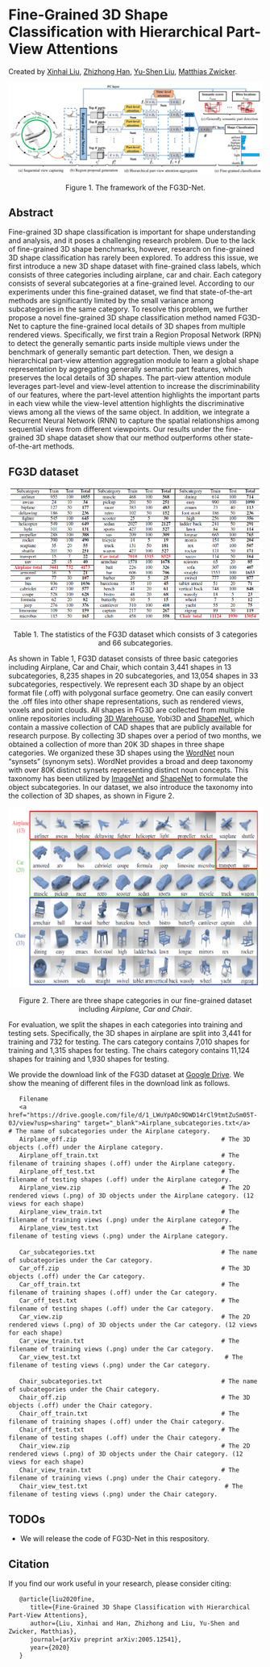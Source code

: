 # Fine-Grained 3D Shape Classification with Hierarchical Part-View Attentions
Created by <a href="https://scholar.google.com/citations?user=vg2IvzsAAAAJ&hl=en" target="_blank">Xinhai Liu</a>, <a href="https://scholar.google.com/citations?user=RGNWczEAAAAJ&hl=en" target="_blank">Zhizhong Han</a>, <a href="http://cgcad.thss.tsinghua.edu.cn/liuyushen/" target="_blank">Yu-Shen Liu</a>, <a href="https://scholar.google.com/citations?user=KW0FmzgAAAAJ&hl=en" target="_blank">Matthias Zwicker</a>.

![framework](./pictures/framework.png)
<p align="center"> Figure 1. The framework of the FG3D-Net. </p>

## Abstract
Fine-grained 3D shape classification is important for shape understanding and analysis, and it poses a challenging research problem. Due to the lack of fine-grained 3D shape benchmarks, however, research on fine-grained 3D shape classification has rarely been explored. To address this issue, we first introduce a new 3D shape dataset with fine-grained class labels, which consists of three categories including airplane, car and chair. Each category consists of several subcategories at a fine-grained level. According to our experiments under this fine-grained dataset, we find that state-of-the-art methods are significantly limited by the small variance among subcategories in the same category. To resolve this problem, we further propose a novel fine-grained 3D shape classification method named FG3D-Net to capture the fine-grained local details of 3D shapes from multiple rendered views. Specifically, we first train a Region Proposal Network (RPN) to detect the generally semantic parts inside multiple views under the benchmark of generally semantic part detection. Then, we design a hierarchical part-view attention aggregation module to learn a global shape representation by aggregating generally semantic part features, which preserves the local details of 3D shapes. The part-view attention module leverages part-level and view-level attention to increase the discriminability of our features, where the part-level attention highlights the important parts in each view while the view-level attention highlights the discriminative views among all the views of the same object. In addition, we integrate a Recurrent Neural Network (RNN) to capture the spatial relationships among sequential views from different viewpoints. Our results under the fine-grained 3D shape dataset show that our method outperforms other state-of-the-art methods.


## FG3D dataset
![statistic](./pictures/statistic.png)
<p align="center"> Table 1. The statistics of the FG3D dataset which consists of 3 categories and 66 subcategories. </p>

As shown in Table 1, FG3D dataset consists of three basic categories including Airplane, Car and Chair, which contain 3,441 shapes in 13 subcategories, 8,235 shapes in 20 subcategories, and 13,054 shapes in 33 subcategories, respectively. We represent each 3D shape by an object format file (.off) with polygonal surface geometry. One can easily convert the .off files into other shape representations, such as rendered views, voxels and point clouds. All shapes in FG3D are collected from multiple online repositories including <a href="https://3dwarehouse.sketchup.com/" target="_blank">3D Warehouse</a>, Yobi3D and <a href="https://www.shapenet.org/" target="_blank">ShapeNet</a>, which contain a massive collection of CAD shapes that are publicly available for research purpose. By collecting 3D shapes over a period of two months, we obtained a collection of more than 20K 3D shapes in three shape categories. We organized these 3D shapes using the <a href="https://wordnet.princeton.edu/" target="_blank">WordNet</a> noun “synsets” (synonym sets). WordNet provides a broad and deep taxonomy with over 80K distinct synsets representing distinct noun concepts. This taxonomy has been utilized by <a href="http://www.image-net.org/" target="_blank">ImageNet</a> and <a href="https://www.shapenet.org/" target="_blank">ShapeNet</a> to formulate the object subcategories. In our dataset, we also introduce the taxonomy into the collection of 3D shapes, as shown in Figure 2.

![dataset](./pictures/dataset.png)
<p align="center"> Figure 2. There are three shape categories in our fine-grained dataset including <em>Airplane, Car and Chair</em>. </p>

For evaluation, we split the shapes in each categories into training and testing sets. Specifically, the 3D shapes in airplane are split into 3,441 for training and 732 for testing. The cars category contains 7,010 shapes for training and 1,315 shapes for testing. The chairs category contains 11,124 shapes for training and 1,930 shapes for testing.

We provide the download link of the FG3D dataset at  <a href="https://drive.google.com/drive/folders/1zLDdE8mMIxVKh3usnUhqtWm-o9TbIMdV?usp=sharing" target="_blank">Google Drive</a>. We show the meaning of different files in the download link as follows.
<p>
       
       Filename                                               
       <a href="https://drive.google.com/file/d/1_LWuYpAOc9DWD14rCl9tmtZuSm05T-0J/view?usp=sharing" target="_blank">Airplane_subcategories.txt</a>                              # The name of subcategories under the Airplane category.
       Airplane_off.zip                                        # The 3D objects (.off) under the Airplane category.
       Airplane_off_train.txt                                  # The filename of training shapes (.off) under the Airplane category.
       Airplane_off_test.txt                                   # The filename of testing shapes (.off) under the Airplane category.
       Airplane_view.zip                                       # The 2D rendered views (.png) of 3D objects under the Airplane category. (12 views for each shape)
       Airplane_view_train.txt                                 # The filename of training views (.png) under the Airplane category.
       Airplane_view_test.txt                                  # The filename of testing views (.png) under the Airplane category.
       
       Car_subcategories.txt                                   # The name of subcategories under the Car category.
       Car_off.zip                                             # The 3D objects (.off) under the Car category.
       Car_off_train.txt                                       # The filename of training shapes (.off) under the Car category.       
       Car_off_test.txt                                        # The filename of testing shapes (.off) under the Car category.
       Car_view.zip                                            # The 2D rendered views (.png) of 3D objects under the Car category. (12 views for each shape)
       Car_view_train.txt                                      # The filename of training views (.png) under the Car category.
       Car_view_test.txt                                        # The filename of testing views (.png) under the Car category.
       
       Chair_subcategories.txt                                 # The name of subcategories under the Chair category.
       Chair_off.zip                                           # The 3D objects (.off) under the Chair category.
       Chair_off_train.txt                                     # The filename of training shapes (.off) under the Chair category.
       Chair_off_test.txt                                      # The filename of testing shapes (.off) under the Chair category.
       Chair_view.zip                                          # The 2D rendered views (.png) of 3D objects under the Chair category. (12 views for each shape)
       Chair_view_train.txt                                    # The filename of training views (.png) under the Chair category.
       Chair_view_test.txt                                      # The filename of testing views (.png) under the Chair category.
</p>


## TODOs
<ul>
 <li>We will release the code of FG3D-Net in this respository.</li>      
</ul>

## Citation
If you find our work useful in your research, please consider citing:

       @article{liu2020fine,
          title={Fine-Grained 3D Shape Classification with Hierarchical Part-View Attentions},
          author={Liu, Xinhai and Han, Zhizhong and Liu, Yu-Shen and Zwicker, Matthias},
          journal={arXiv preprint arXiv:2005.12541},
          year={2020}
       }
